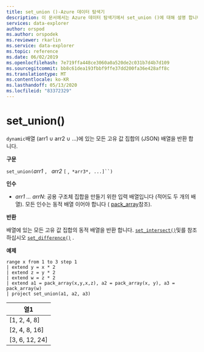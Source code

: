 ```yaml
---
title: set_union ()-Azure 데이터 탐색기
description: 이 문서에서는 Azure 데이터 탐색기에서 set_union ()에 대해 설명 합니다.
services: data-explorer
author: orspod
ms.author: orspodek
ms.reviewer: rkarlin
ms.service: data-explorer
ms.topic: reference
ms.date: 06/02/2019
ms.openlocfilehash: 7e719ffa448ce3060a0a520de2c031b7d4b7d109
ms.sourcegitcommit: bb8c61dea193fbbf9ffe37dd200fa36e428aff8c
ms.translationtype: MT
ms.contentlocale: ko-KR
ms.lasthandoff: 05/13/2020
ms.locfileid: "83372329"
---
```

# <a name="set_union"></a>set_union()

`dynamic`배열 (arr1 ∪ arr2 ∪ ...)에 있는 모든 고유 값 집합의 (JSON) 배열을 반환 합니다.

**구문**

`set_union(`*arr1* `, ` *arr2* `[` ,` *arr3*, ...]``)`

**인수**

* *arr1 ... arrN*: 공용 구조체 집합을 만들기 위한 입력 배열입니다 (적어도 두 개의 배열). 모든 인수는 동적 배열 이어야 합니다 ( [pack_array](packarrayfunction.md)참조). 

**반환**

배열에 있는 모든 고유 값 집합의 동적 배열을 반환 합니다. [`set_intersect()`](setintersectfunction.md)및를 참조 하십시오 [`set_difference()`](setdifferencefunction.md) .

**예제**

<!-- csl: https://help.kusto.windows.net:443/Samples -->
```kusto
range x from 1 to 3 step 1
| extend y = x * 2
| extend z = y * 2
| extend w = z * 2
| extend a1 = pack_array(x,y,x,z), a2 = pack_array(x, y), a3 = pack_array(w)
| project set_union(a1, a2, a3)
```

|열1|
|---|
|[1, 2, 4, 8]|
|[2, 4, 8, 16]|
|[3, 6, 12, 24]|

